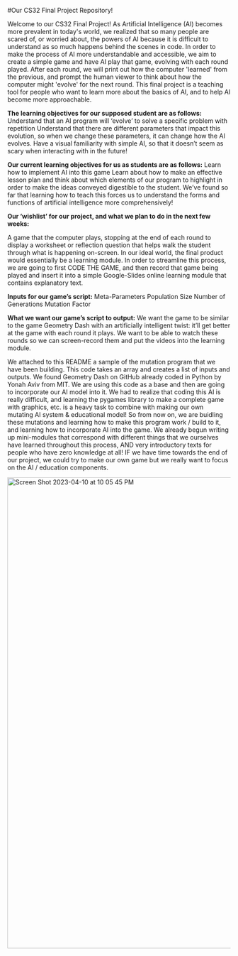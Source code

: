#Our CS32 Final Project Repository!


Welcome to our CS32 Final Project! As Artificial Intelligence (AI) becomes more prevalent in today's world, we realized that so many people are scared of, or worried about, the powers of AI because it is difficult to understand as so much happens behind the scenes in code. In order to make the process of AI more understandable and accessible, we aim to create a simple game and have AI play that game, evolving with each round played. After each round, we will print out how the computer 'learned' from the previous, and prompt the human viewer to think about how the computer might 'evolve' for the next round. This final project is a teaching tool for people who want to learn more about the basics of AI, and to help AI become more approachable.


**The learning objectives for our supposed student are as follows:**
Understand that an AI program will ‘evolve’ to solve a specific problem with repetition
Understand that there are different parameters that impact this evolution, so when we change these parameters, it can change how the AI evolves. 
Have a visual familiarity with simple AI, so that it doesn’t seem as scary when interacting with in the future! 

**Our current learning objectives for us as students are as follows:**
Learn how to implement AI into this game 
Learn about how to make an effective lesson plan and think about which elements of our program to highlight in order to make the ideas conveyed digestible to the student. We’ve found so far that learning how to teach this forces us to understand the forms and functions of artificial intelligence more comprehensively! 


**Our ‘wishlist’ for our project, and what we plan to do in the next few weeks:**

A game that the computer plays, stopping at the end of each round to display a worksheet or reflection question that helps walk the student through what is happening on-screen. In our ideal world, the final product would essentially be a learning module. In order to streamline this process, we are going to first CODE THE GAME, and then record that game being played and insert it into a simple Google-Slides online learning module that contains explanatory text.


**Inputs for our game’s script:**
Meta-Parameters
Population Size 
Number of Generations 
Mutation Factor 


**What we want our game’s script to output:** 
We want the game to be similar to the game Geometry Dash with an artificially intelligent twist: it’ll get better at the game with each round it plays. We want to be able to watch these rounds so we can screen-record them and put the videos into the learning module. 


We attached to this README a sample of the mutation program that we have been building. This code takes an array and creates a list of inputs and outputs. 
We found Geometry Dash on GitHub already coded in Python by Yonah Aviv from MIT. We are using this code as a base and then are going to incorporate our AI model into it. We had to realize that coding this AI is really difficult, and learning the pygames library to make a complete game with graphics, etc. is a heavy task to combine with making our own mutating AI system & educational model! 
So from now on, we are buidling these mutations and learning how to make this program work / build to it, and learning how to incorporate AI into the game. We already begun writing up mini-modules that correspond with different things that we ourselves have learned throughout this process, AND very introductory texts for people who have zero knowledge at all! IF we have time towards the end of our project, we could try to make our own game but we really want to focus on the AI / education components. 


<img width="1061" alt="Screen Shot 2023-04-10 at 10 05 45 PM" src="https://user-images.githubusercontent.com/128994611/231036722-61c4af13-27a3-47c2-9b00-ae8b28c0b825.png">



